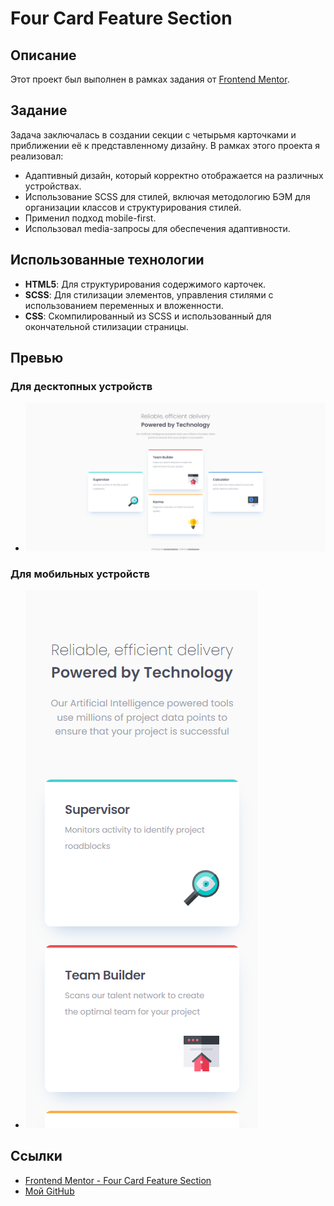 # Four Card Feature Section

## Описание

Этот проект был выполнен в рамках задания от [Frontend Mentor](https://www.frontendmentor.io).

## Задание

Задача заключалась в создании секции с четырьмя карточками и приближении её к представленному дизайну. В рамках этого проекта я реализовал:

- Адаптивный дизайн, который корректно отображается на различных устройствах.
- Использование SCSS для стилей, включая методологию БЭМ для организации классов и структурирования стилей.
- Применил подход mobile-first.
- Использовал media-запросы для обеспечения адаптивности.

## Использованные технологии

- **HTML5**: Для структурирования содержимого карточек.
- **SCSS**: Для стилизации элементов, управления стилями с использованием переменных и вложенности.
- **CSS**: Скомпилированный из SCSS и использованный для окончательной стилизации страницы.

## Превью

### Для десктопных устройств

- ![Desktop](./img/desktop.png)

### Для мобильных устройств

- ![Mobile](./img/mobile.png)

## Ссылки

- [Frontend Mentor - Four Card Feature Section](https://www.frontendmentor.io/challenges/four-card-feature-section-weK1eFYK)
- [Мой GitHub](https://github.com/Petrakoow)